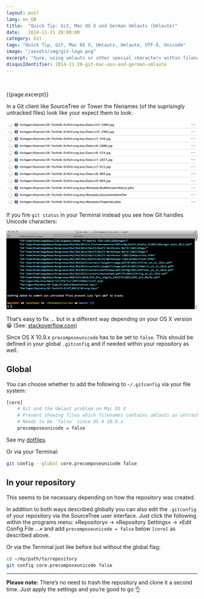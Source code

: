 ```yaml
---
layout: post
lang: en_GB
title:  "Quick Tip: Git, Mac OS X und German Umlauts (Umlaute)"
date:   2014-11-21 20:00:00
category: Git
tags: "Quick Tip, Git, Mac OS X, Umlauts, Umlaute, UTF-8, Unicode"
image: "/assets/img/git-logo.png"
excerpt: "Sure, using umlauts or other special characters within filenames is far from being called a best practice and should be forbidden by law (or at least by convention) for source code repositories. But sometimes you just have to deal with given files and might wonder why you find untracked files in a freshly cloned Git repository. If you’re on Mac OS X there is a great chance that this is caused by Umlauts or other Unicode characters."
disqusIdentifier: 2014-11-20-git-mac-osx-and-german-umlaute
---
```


<div class="float-container">
    <img src="{{page.image}}" alt="" class="float-left">
    <div>
        <p>
          {{page.excerpt}}
        </p>
    </div>
</div>

In a Git client like SourceTree or Tower the filenames (of the suprisingly untracked files) look like your expect them to look:

![Screenshot: SourceTree](/assets/img/screenshot-sourcetree.png)

If you fire `git status` in your Terminal instead you see how Git handles Unicode characters:

![Screenshot: Terminal](/assets/img/screenshot-terminal.png)

That’s easy to fix … but in a different way depending on your OS X version :grin: (See: [stackoverflow.com](http://stackoverflow.com/questions/5581857/git-and-the-umlaut-problem-on-mac-os-x))

Since OS X 10.9.x `precomposeunicode` has to be set to `false`. This should be defined in your global `.gitconfig` and if needed within your repository as well.

## Global

You can choose whether to add the following to `~/.gitconfig` via your file system:

```bash
[core]
    # Git and the Umlaut problem on Mac OS X
    # Prevent showing files which filenames contains umlauts as untracked
    # Needs to be `false` since OS X 10.9.x
    precomposeunicode = false
```

See my [dotfiles](https://github.com/mischah/dotfiles/commit/f2ab1a8bb27a6dc944e2abd991f499e7928aef0d#diff-4723a3b40361325f6612c40749b696d9R80).

Or via your Terminal:

```bash
git config --global core.precomposeunicode false
```

## In your repository

This seems to be necessary depending on how the repository was created.

In addition to both ways described globally you can also edit the `.gitconfig` of your repository via the SourceTree user interface. Just click the following within the programs menu: »Repository« → »Repository Settings« → »Edit Config File …« and add `precomposeunicode = false` below `[core]` as described above.

Or via the Terminal just like before but without the global flag:

```bash
cd ~/my/path/to/repository
git config core.precomposeunicode false
```

---

**Please note:** 
There’s no need to trash the repository and clone it a second time. Just apply the settings and you’re good to go :ok_hand:
